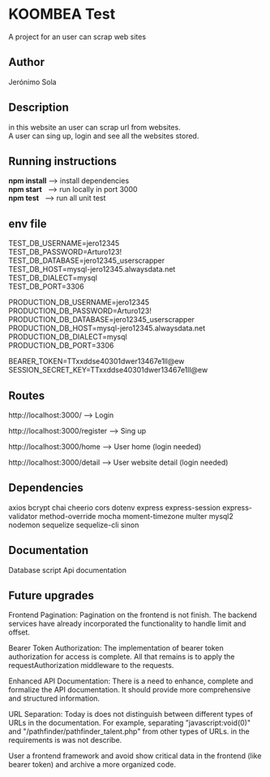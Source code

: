 # KOOMBEA Test

A project for an user can scrap web sites  


## Author

Jerónimo Sola


## Description

in this website an user can scrap url from websites.  
A user can sing up, login and see all the websites stored.


## Running instructions

**npm install** --> install dependencies  
**npm start** &nbsp; --> run locally in port 3000  
**npm test** &nbsp; --> run all unit test

## env file

TEST_DB_USERNAME=jero12345  
TEST_DB_PASSWORD=Arturo123!  
TEST_DB_DATABASE=jero12345_userscrapper  
TEST_DB_HOST=mysql-jero12345.alwaysdata.net  
TEST_DB_DIALECT=mysql  
TEST_DB_PORT=3306  

PRODUCTION_DB_USERNAME=jero12345  
PRODUCTION_DB_PASSWORD=Arturo123!  
PRODUCTION_DB_DATABASE=jero12345_userscrapper  
PRODUCTION_DB_HOST=mysql-jero12345.alwaysdata.net  
PRODUCTION_DB_DIALECT=mysql  
PRODUCTION_DB_PORT=3306  

BEARER_TOKEN=TTxxddse40301dwer13467e1ll@ew  
SESSION_SECRET_KEY=TTxxddse40301dwer13467e1ll@ew  


## Routes

http://localhost:3000/ --> Login

http://localhost:3000/register --> Sing up

http://localhost:3000/home --> User home (login needed)

http://localhost:3000/detail --> User website detail (login needed)


## Dependencies

axios
bcrypt
chai
cheerio
cors
dotenv
express
express-session
express-validator
method-override
mocha
moment-timezone
multer
mysql2
nodemon
sequelize
sequelize-cli
sinon


## Documentation 

Database script
Api documentation


## Future upgrades

Frontend Pagination: Pagination on the frontend is not finish. The backend services have already incorporated the functionality to handle limit and offset.

Bearer Token Authorization: The implementation of bearer token authorization for access is complete. All that remains is to apply the requestAuthorization middleware to the requests.

Enhanced API Documentation: There is a need to enhance, complete and formalize the API documentation. It should provide more comprehensive and structured information.

URL Separation: Today is does not distinguish between different types of URLs in the documentation. For example, separating "javascript:void(0)" and "/pathfinder/pathfinder_talent.php" from other types of URLs. in the requirements is was not describe.

User a frontend framework and avoid show critical data in the frontend (like bearer token) and archive a more organized code.